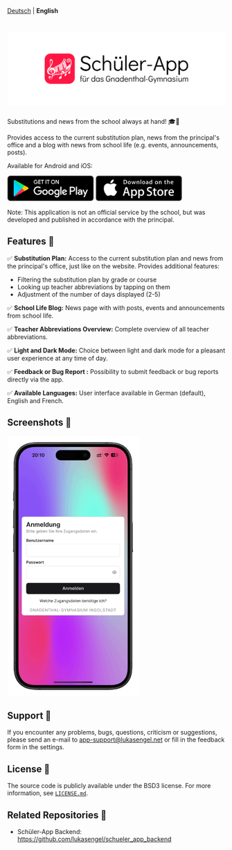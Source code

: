 [Deutsch](README.md) | **English**

<h1 align="center">
    <img alt="Logo" src=".github/github_banner_app.png" width="600">
</h1>

Substitutions and news from the school always at hand! 🎓🏫

Provides access to the current substitution plan, news from the principal's office and a blog with news from school life (e.g. events, announcements, posts).

Available for Android and iOS:

[<img alt="Get_it_on_Google_Play_Badge" src=".github/google_play_badge.png" width="200"/>](https://play.google.com/store/apps/details?id=de.gnadenthalgymnasium.schueler_app) [<img alt="Download_on_the_App_Store_Badge" src=".github/app_store_badge.png" width="200"/>](https://apps.apple.com/us/app/id6443437309)

Note: This application is not an official service by the school, but was developed and published in accordance with the principal.

## Features 🚀
✅ **Substitution Plan:**
Access to the current substitution plan and news from the principal's office, just like on the website. Provides additional features:

- Filtering the substitution plan by grade or course
- Looking up teacher abbreviations by tapping on them
- Adjustment of the number of days displayed (2-5)

✅ **School Life Blog:**
News page with with posts, events and announcements from school life.

✅ **Teacher Abbreviations Overview:**
Complete overview of all teacher abbreviations.

✅ **Light and Dark Mode:**
Choice between light and dark mode for a pleasant user experience at any time of day.

✅ **Feedback or Bug Report :**
Possibility to submit feedback or bug reports directly via the app.

✅ **Available Languages:**
User interface available in German (default), English and French.

## Screenshots 📸
<img alt="Screenshot" src=".github/github_screenshot.gif" height="600">

## Support 🚩
If you encounter any problems, bugs, questions, criticism or suggestions, please send an e-mail to app-support@lukasengel.net or fill in the feedback form in the settings.

## License 📜
The source code is publicly available under the BSD3 license. For more information, see [`LICENSE.md`](LICENSE.md).

## Related Repositories 🔗
- Schüler-App Backend: https://github.com/lukasengel/schueler_app_backend